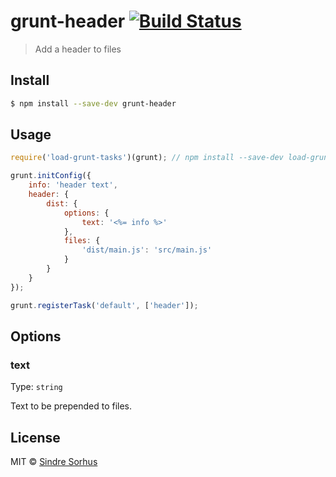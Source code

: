 # grunt-header [![Build Status](https://travis-ci.org/sindresorhus/grunt-header.svg?branch=master)](https://travis-ci.org/sindresorhus/grunt-header)

> Add a header to files


## Install

```sh
$ npm install --save-dev grunt-header
```


## Usage

```js
require('load-grunt-tasks')(grunt); // npm install --save-dev load-grunt-tasks

grunt.initConfig({
	info: 'header text',
	header: {
		dist: {
			options: {
				text: '<%= info %>'
			},
			files: {
				'dist/main.js': 'src/main.js'
			}
		}
	}
});

grunt.registerTask('default', ['header']);
```


## Options

### text

Type: `string`

Text to be prepended to files.


## License

MIT © [Sindre Sorhus](http://sindresorhus.com)
